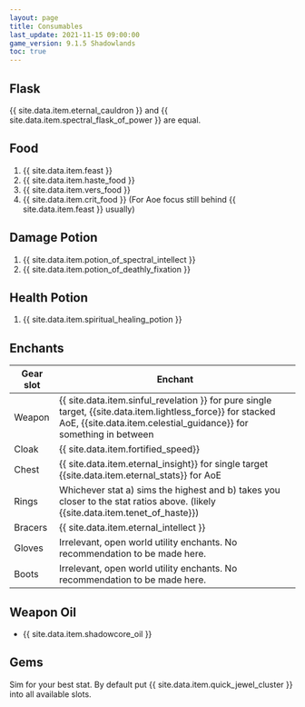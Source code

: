 ```yaml
---
layout: page
title: Consumables
last_update: 2021-11-15 09:00:00
game_version: 9.1.5 Shadowlands
toc: true
---
```


## Flask
{{ site.data.item.eternal_cauldron }} and {{ site.data.item.spectral_flask_of_power }} are equal.

## Food
1. {{ site.data.item.feast }}
1. {{ site.data.item.haste_food }}
1. {{ site.data.item.vers_food }} 
1. {{ site.data.item.crit_food }} (For Aoe focus still behind {{ site.data.item.feast }} usually)

## Damage Potion
1. {{ site.data.item.potion_of_spectral_intellect }}
1. {{ site.data.item.potion_of_deathly_fixation }}

## Health Potion
1. {{ site.data.item.spiritual_healing_potion }}


## Enchants

Gear slot | Enchant
--- | ---
Weapon | {{ site.data.item.sinful_revelation }} for pure single target, {{site.data.item.lightless_force}} for stacked AoE, {{site.data.item.celestial_guidance}} for something in between
Cloak | {{ site.data.item.fortified_speed}}
Chest | {{ site.data.item.eternal_insight}} for single target {{site.data.item.eternal_stats}} for AoE
Rings | Whichever stat a) sims the highest and b) takes you closer to the stat ratios above. (likely {{site.data.item.tenet_of_haste}})
Bracers | {{ site.data.item.eternal_intellect }}
Gloves | Irrelevant, open world utility enchants. No recommendation to be made here.
Boots | Irrelevant, open world utility enchants. No recommendation to be made here.

## Weapon Oil
- {{ site.data.item.shadowcore_oil }}

## Gems
Sim for your best stat. By default put {{ site.data.item.quick_jewel_cluster }} into all available slots.
